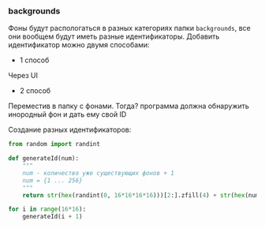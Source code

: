 ### backgrounds

Фоны будут распологаться в разных категориях папки `backgrounds`, 
все они вообщем будут иметь разные идентификаторы. 
Добавить идентификатор можно двумя способами:

- 1 способ

Через UI

- 2 способ 

Переместив в папку с фонами. Тогда? программа должна обнаружить инородный фон и дать ему свой ID

Создание разных идентификаторов:

```python
from random import randint

def generateId(num):
    """
    num - количество уже существующих фонов + 1
    num = {1 ... 256}
    """
    return str(hex(randint(0, 16*16*16*16)))[2:].zfill(4) + str(hex(num-1))[2:].zfill(2)

for i in range(16*16):
    generateId(i + 1)
```